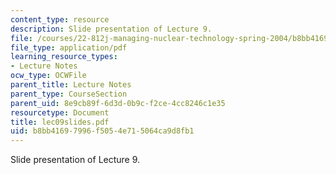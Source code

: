 ```yaml
---
content_type: resource
description: Slide presentation of Lecture 9.
file: /courses/22-812j-managing-nuclear-technology-spring-2004/b8bb41697996f5054e715064ca9d8fb1_lec09slides.pdf
file_type: application/pdf
learning_resource_types:
- Lecture Notes
ocw_type: OCWFile
parent_title: Lecture Notes
parent_type: CourseSection
parent_uid: 8e9cb89f-6d3d-0b9c-f2ce-4cc8246c1e35
resourcetype: Document
title: lec09slides.pdf
uid: b8bb4169-7996-f505-4e71-5064ca9d8fb1
---
```

Slide presentation of Lecture 9.

